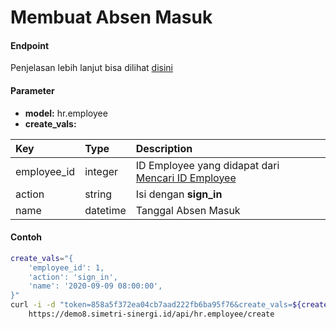 # Membuat Absen Masuk
#### Endpoint
Penjelasan lebih lanjut bisa dilihat [disini](../list_api/create_data.md)

#### Parameter
- <b>model:</b> hr.employee</br>
- <b>create_vals:</b> </br>

| Key           | Type          | Description                                                        |
| :---          | :---          | :---                                                               |
| employee_id   | integer       | ID Employee yang didapat dari [Mencari ID Employee](./employee.md) |
| action        | string        | Isi dengan <b>sign_in</b>                                          |
| name          | datetime      | Tanggal Absen Masuk                                                |

#### Contoh
```bash
create_vals="{
    'employee_id': 1,
    'action': 'sign_in',
    'name': '2020-09-09 08:00:00',
}"
curl -i -d "token=858a5f372ea04cb7aad222fb6ba95f76&create_vals=${create_vals}" \
    https://demo8.simetri-sinergi.id/api/hr.employee/create
```
